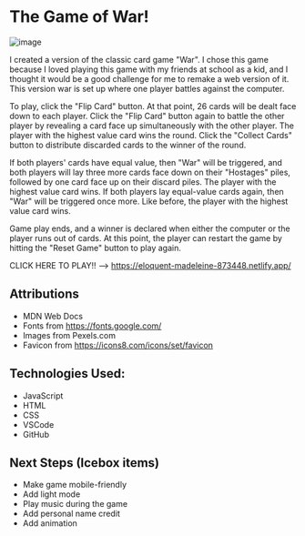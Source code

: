 # The Game of War!

![image](/images/Screenshot%202023-04-07%20at%205.39.58%20AM.png)

I created a version of the classic card game "War". I chose this game because I loved playing this game with my friends at school as a kid, and I thought it would be a good challenge for me to remake a web version of it. This version war is set up where one player battles against the computer.

To play, click the "Flip Card" button. At that point, 26 cards will be dealt face down to each player. Click the "Flip Card" button again to battle the other player by revealing a card face up simultaneously with the other player. The player with the highest value card wins the round. Click the "Collect Cards" button to distribute discarded cards to the winner of the round.

If both players' cards have equal value, then "War" will be triggered, and both players will lay three more cards face down on their "Hostages" piles, followed by one card face up on their discard piles. The player with the highest value card wins. If both players lay equal-value cards again, then "War" will be triggered once more. Like before, the player with the highest value card wins. 

Game play ends, and a winner is declared when either the computer or the player runs out of cards. At this point, the player can restart the game by hitting the "Reset Game" button to play again.

CLICK HERE TO PLAY!! --> https://eloquent-madeleine-873448.netlify.app/

## Attributions

- MDN Web Docs
- Fonts from https://fonts.google.com/
- Images from Pexels.com
- Favicon from https://icons8.com/icons/set/favicon


## Technologies Used: 

- JavaScript
- HTML
- CSS
- VSCode
- GitHub

## Next Steps (Icebox items)

- Make game mobile-friendly
- Add light mode
- Play music during the game
- Add personal name credit
- Add animation
